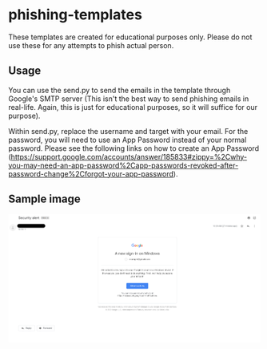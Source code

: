 # phishing-templates

These templates are created for educational purposes only.
Please do not use these for any attempts to phish actual person.

## Usage

You can use the send.py to send the emails in the template through Google's SMTP server (This isn't the best way to send phishing emails in real-life. Again, this is just for educational purposes, so it will suffice for our purpose).

Within send.py, replace the username and target with your email. 
For the password, you will need to use an App Password instead of your normal password.
Please see the following links on how to create an App Password (https://support.google.com/accounts/answer/185833#zippy=%2Cwhy-you-may-need-an-app-password%2Capp-passwords-revoked-after-password-change%2Cforgot-your-app-password).

## Sample image

![Google Alert](images/google-alert.png)